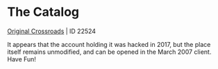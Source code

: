 # The Catalog

</tr><a href="https://www.roblox.com/games/22524/lol">Original Crossroads</a></td> | ID 22524</tr>

It appears that the account holding it was hacked in 2017, but the place itself remains unmodified, and can be opened in the March 2007 client. Have Fun!
